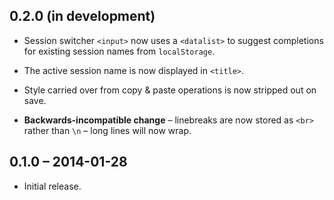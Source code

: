 0.2.0 (in development)
----------------------

* Session switcher `<input>` now uses a `<datalist>` to suggest completions for
  existing session names from `localStorage`.

* The active session name is now displayed in `<title>`.

* Style carried over from copy &amp; paste operations is now stripped out on
  save.

* **Backwards-incompatible change** &ndash; linebreaks are now stored as `<br>`
  rather than `\n` &ndash; long lines will now wrap.

0.1.0 &ndash; 2014-01-28
------------------------

* Initial release.